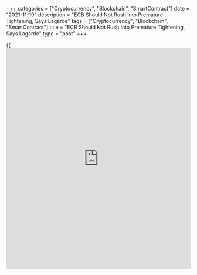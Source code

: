+++
categories = ["Cryptocurrency", "Blockchain", "SmartContract"]
date = "2021-11-19"
description = "ECB Should Not Rush Into Premature Tightening, Says Lagarde"
tags = ["Cryptocurrency", "Blockchain", "SmartContract"]
title = "ECB Should Not Rush Into Premature Tightening, Says Lagarde"
type = "post"
+++

{{<iframe id="large-banner" src="https://www.bounty.group/#slide=26.0" width="100%" height="600" scrolling="no" style="border: 0px solid rgb(216, 221, 230); border-radius: 3px;">}}

The European Central Bank must not rush into a premature tightening when
faced with passing or supply-driven inflation shocks, President
Christine Lagarde said on Friday.

At the 31st Frankfurt European Banking Congress 2021, she said
tightening [policy](https://www.fintechee.com/policy/) prematurely would only make the squeeze on household
incomes worse.

At the same time, such action would not address the root causes of
inflation, because energy prices are set globally and supply bottlenecks
cannot be remedied by the ECB's monetary [policy](https://www.fintechee.com/policy/).

A supply shock will tend to push up inflation and depress output. In
this situation, tighter monetary [policy](https://www.fintechee.com/policy/) would only exacerbate the
contractionary effect on the [economy][1], Lagarde observed.

Further, the banker noted that monetary [policy](https://www.fintechee.com/policy/) affects the economy with
a lag. "So, when inflation pressure is expected to fade - as is the case
today - it does not make sense to react by tightening [policy](https://www.fintechee.com/policy/)," said
Lagarde.

Monetary [policy](https://www.fintechee.com/policy/) today must remain patient and persistent, while being
alert to any possible destabilizing dynamics emerging, she added.

For comments and feedback [contact](https://www.playgroundfx.com/contact/): editorial@rtt[news](https://www.letsplayfx.com/blog/forex-news-website/).com

[Economic News][1]

 **What parts of the world are seeing the best (and worst) economic
performances lately? Click[here][2] to check out our [Econ Scorecard][2]
and find out! See up-to-the-moment [ranking](https://www.playgroundfx.com/blog/crypto-exchange-ranking/)s for the best and worst
performers in [GDP][3], [unemployment rate][4], [inflation][5] and much
more.**

   1. www.rtt[news](https://www.letsplayfx.com/blog/forex-news-website/).com/Content/EconomicNews.aspx
   2. www.rtt[news](https://www.letsplayfx.com/blog/forex-news-website/).com/economic-scorecard/world-rank/retail-sales/highest-performance.aspx
   3. www.rtt[news](https://www.letsplayfx.com/blog/forex-news-website/).com/economic-scorecard/world-rank/GDP/highest-performance.aspx
   4. www.rtt[news](https://www.letsplayfx.com/blog/forex-news-website/).com/economic-scorecard/world-rank/unemployment-rate/lowest-performance.aspx
   5. www.rtt[news](https://www.letsplayfx.com/blog/forex-news-website/).com/economic-scorecard/world-rank/CPI/highest-performance.aspx